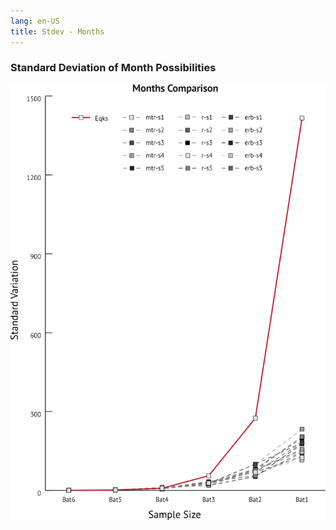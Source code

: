 ```yaml
---
lang: en-US
title: Stdev - Months
---
```


### Standard Deviation of Month Possibilities

![Month Category](../_media/graphs/stdev-mo-comp.svg 'Months Comparison')
